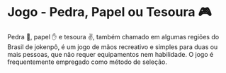 # Jogo - Pedra, Papel ou Tesoura 🎮

Pedra 👊, papel ✋ e tesoura ✌️, também chamado em algumas regiões do Brasil de jokenpô, é um jogo de mãos recreativo e simples para duas ou mais pessoas, que não requer equipamentos nem habilidade. O jogo é frequentemente empregado como método de seleção. 
